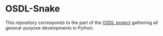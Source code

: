 OSDL-Snake
==========

This repository corresponds to the part of the [OSDL project](https://github.com/Olivier-Boudeville/OSDL) gathering all general-purpose developments in Python.

